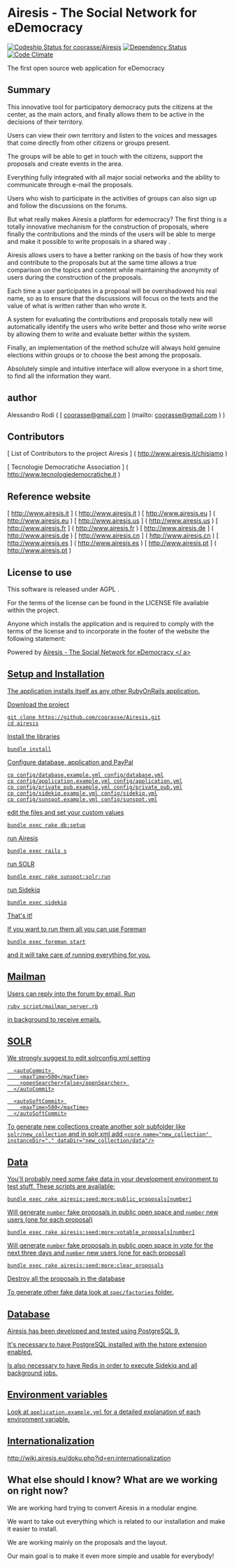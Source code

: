 Airesis - The Social Network for eDemocracy
===========================================
[ ![Codeship Status for coorasse/Airesis](https://codeship.com/projects/3bc16c10-0d16-0133-b925-7aae0ba3591b/status?branch=master)](https://codeship.com/projects/91286)
[![Dependency Status](https://gemnasium.com/coorasse/Airesis.svg)](https://gemnasium.com/coorasse/Airesis)
[![Code Climate](https://codeclimate.com/repos/5552681fe30ba02945000686/badges/2885e98c8c20799e22c8/gpa.svg)](https://codeclimate.com/repos/5552681fe30ba02945000686/feed)

The first open source web application for eDemocracy

Summary
--------
This innovative tool for participatory democracy puts the citizens at the center, as the main actors, and finally allows them to be active in the decisions of their territory.

Users can view their own territory and listen to the voices and messages that come directly from other citizens or groups present.

The groups will be able to get in touch with the citizens, support the proposals and create events in the area.

Everything fully integrated with all major social networks and the ability to communicate through e-mail the proposals.

Users who wish to participate in the activities of groups can also sign up and follow the discussions on the forums.

But what really makes Airesis a platform for edemocracy?
The first thing is a totally innovative mechanism for the construction of proposals, where finally the contributions and the minds of the users will be able to merge and make it possible to write proposals in a shared way .

Airesis allows users to have a better ranking on the basis of how they work and contribute to the proposals but at the same time allows a true comparison on the topics and content while maintaining the anonymity of users during the construction of the proposals.

Each time a user participates in a proposal will be overshadowed his real name, so as to ensure that the discussions will focus on the texts and the value of what is written rather than who wrote it.

A system for evaluating the contributions and proposals totally new will automatically identify the users who write better and those who write worse by allowing them to write and evaluate better within the system.

Finally, an implementation of the method schulze will always hold genuine elections within groups or to choose the best among the proposals.

Absolutely simple and intuitive interface will allow everyone in a short time, to find all the information they want.

author
-----------
Alessandro Rodi ( [ coorasse@gmail.com ] (mailto: coorasse@gmail.com ) )

Contributors
------------------
[ List of Contributors to the project Airesis ] ( http://www.airesis.it/chisiamo )

[ Tecnologie Democratiche Association  ] ( http://www.tecnologiedemocratiche.it )

Reference website
-------
[ http://www.airesis.it ] ( http://www.airesis.it )
[ http://www.airesis.eu ] ( http://www.airesis.eu )
[ http://www.airesis.us ] ( http://www.airesis.us )
[ http://www.airesis.fr ] ( http://www.airesis.fr )
[ http://www.airesis.de ] ( http://www.airesis.de )
[ http://www.airesis.cn ] ( http://www.airesis.cn )
[ http://www.airesis.es ] ( http://www.airesis.es )
[ http://www.airesis.pt ] ( http://www.airesis.pt )


License to use
--------------

This software is released under AGPL .

For the terms of the license can be found in the LICENSE file available within the project.

Anyone which installs the application and is required to comply with the terms of the license and to incorporate in the footer of the website the following statement:

Powered by <a href="http://www.airesis.eu"> Airesis - The Social Network for eDemocracy </ a>


Setup and Installation
----------------------

The application installs itself as any other RubyOnRails application.

Download the project

    git clone https://github.com/coorasse/Airesis.git
    cd airesis

Install the libraries

    bundle install

Configure database, application and PayPal

    cp config/database.example.yml config/database.yml
    cp config/application.example.yml config/application.yml
    cp config/private_pub.example.yml config/private_pub.yml
    cp config/sidekiq.example.yml config/sidekiq.yml
    cp config/sunspot.example.yml config/sunspot.yml

edit the files and set your custom values    
    
    bundle exec rake db:setup

run Airesis

    bundle exec rails s

run SOLR

    bundle exec rake sunspot:solr:run

run Sidekiq

    bundle exec sidekiq


That's it!

If you want to run them all you can use Foreman

    bundle exec foreman start
    
and it will take care of running everything for you.

Mailman
-------

Users can reply into the forum by email. Run

    ruby script/mailman_server.rb
    
in background to receive emails.    

SOLR
----

We strongly suggest to edit solrconfig.xml setting
 
      <autoCommit> 
        <maxTime>500</maxTime>
        <openSearcher>false</openSearcher> 
      </autoCommit>
 
      <autoSoftCommit> 
        <maxTime>500</maxTime>
      </autoSoftCommit>

To generate new collections create another solr subfolder like `solr/new_collection` and in solr.xml add
`<core name="new_collection" instanceDir="." dataDir="new_collection/data"/>`

Data
----

You'll probably need some fake data in your development environment to test stuff.
These scripts are available:

    bundle exec rake airesis:seed:more:public_proposals[number]

Will generate `number` fake proposals in public open space and `number` new users (one for each proposal)

    bundle exec rake airesis:seed:more:votable_proposals[number]

Will generate `number` fake proposals in public open space in vote for the next three days and `number` new users (one for each proposal)

    bundle exec rake airesis:seed:more:clear_proposals

Destroy all the proposals in the database

To generate other fake data look at `spec/factories` folder.

Database
--------

Airesis has been developed and tested using PostgreSQL 9.

It's necessary to have PostgreSQL installed with the hstore extension enabled.

Is also necessary to have Redis in order to execute Sidekiq and all background jobs.


Environment variables
---------------------

Look at `application.example.yml` for a detailed explanation of each environment variable.


Internationalization
--------------------

http://wiki.airesis.eu/doku.php?id=en:internationalization

What else should I know? What are we working on right now?
------------------

We are working hard trying to convert Airesis in a modular engine.

We want to take out everything which is related to our installation and make it easier to install.

We are working mainly on the proposals and the layout.

Our main goal is to make it even more simple and usable for everybody!
